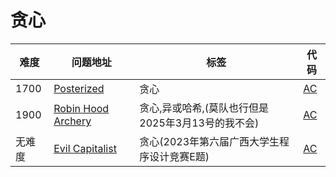 # 贪心

| 难度 | 问题地址                                                  | 标签 | 代码 |
| ---- | --------------------------------------------------------- | ---- | ---- |
| 1700 | [Posterized](https://codeforces.com/problemset/problem/980/C) | 贪心 |   [AC](https://github.com/BlackCat-cat/Algorithm-Question-Sheet/blob/AC%E4%BB%A3%E7%A0%81/Posterized.cpp)   |
|1900|[Robin Hood Archery](https://codeforces.com/problemset/problem/2014/H)|贪心,异或哈希,(莫队也行但是2025年3月13号的我不会)|[AC](https://github.com/BlackCat-cat/Algorithm-Question-Sheet/blob/AC%E4%BB%A3%E7%A0%81/RobinHoodArchery.cpp)|
| 无难度| [Evil Capitalist](https://ac.nowcoder.com/acm/contest/104982/E)|贪心(2023年第六届广西大学生程序设计竞赛E题)|[AC](https://github.com/BlackCat-cat/Algorithm-Question-Sheet/blob/AC%E4%BB%A3%E7%A0%81/Evil_Capitalist.cpp)|
